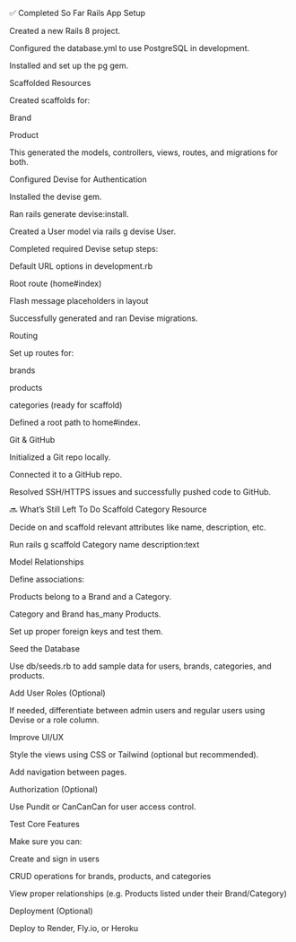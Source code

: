 ✅ Completed So Far
Rails App Setup

Created a new Rails 8 project.

Configured the database.yml to use PostgreSQL in development.

Installed and set up the pg gem.

Scaffolded Resources

Created scaffolds for:

Brand

Product

This generated the models, controllers, views, routes, and migrations for both.

Configured Devise for Authentication

Installed the devise gem.

Ran rails generate devise:install.

Created a User model via rails g devise User.

Completed required Devise setup steps:

Default URL options in development.rb

Root route (home#index)

Flash message placeholders in layout

Successfully generated and ran Devise migrations.

Routing

Set up routes for:

brands

products

categories (ready for scaffold)

Defined a root path to home#index.

Git & GitHub

Initialized a Git repo locally.

Connected it to a GitHub repo.

Resolved SSH/HTTPS issues and successfully pushed code to GitHub.

🔜 What’s Still Left To Do
Scaffold Category Resource

Decide on and scaffold relevant attributes like name, description, etc.

Run rails g scaffold Category name description:text

Model Relationships

Define associations:

Products belong to a Brand and a Category.

Category and Brand has_many Products.

Set up proper foreign keys and test them.

Seed the Database

Use db/seeds.rb to add sample data for users, brands, categories, and products.

Add User Roles (Optional)

If needed, differentiate between admin users and regular users using Devise or a role column.

Improve UI/UX

Style the views using CSS or Tailwind (optional but recommended).

Add navigation between pages.

Authorization (Optional)

Use Pundit or CanCanCan for user access control.

Test Core Features

Make sure you can:

Create and sign in users

CRUD operations for brands, products, and categories

View proper relationships (e.g. Products listed under their Brand/Category)

Deployment (Optional)

Deploy to Render, Fly.io, or Heroku

